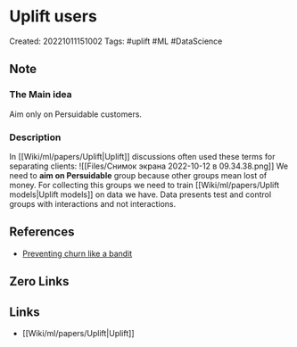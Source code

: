# Uplift users

Created: 20221011151002
Tags: #uplift #ML #DataScience 

## Note
### The Main idea
Aim only on Persuidable customers.

### Description
In [[Wiki/ml/papers/Uplift|Uplift]] discussions often used these terms for separating clients:
![[Files/Снимок экрана 2022-10-12 в 09.34.38.png]]
We need to **aim on Persuidable** group because other groups mean lost of money.
For collecting this groups we need to train [[Wiki/ml/papers/Uplift models|Uplift models]] on data we have. Data presents test and control groups with interactions and not interactions.

## References
- [Preventing churn like a bandit](https://medium.com/bigdatarepublic/preventing-churn-like-a-bandit-49b7c51b4929)

## Zero Links


## Links
- [[Wiki/ml/papers/Uplift|Uplift]]
